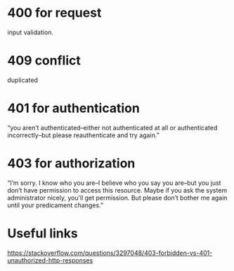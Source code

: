 # 400 for request

input validation.

# 409 conflict

duplicated

# 401 for authentication

“you aren’t authenticated–either not authenticated at all or authenticated incorrectly–but please reauthenticate and try again.”

# 403 for authorization

“I’m sorry. I know who you are–I believe who you say you are–but you just don’t have permission to access this resource. Maybe if you ask the system administrator nicely, you’ll get permission. But please don’t bother me again until your predicament changes.”

# Useful links

https://stackoverflow.com/questions/3297048/403-forbidden-vs-401-unauthorized-http-responses

